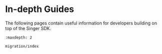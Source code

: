 # In-depth Guides

The following pages contain useful information for developers building on top of the Singer SDK.

```{toctree}
:maxdepth: 2

migration/index
```
